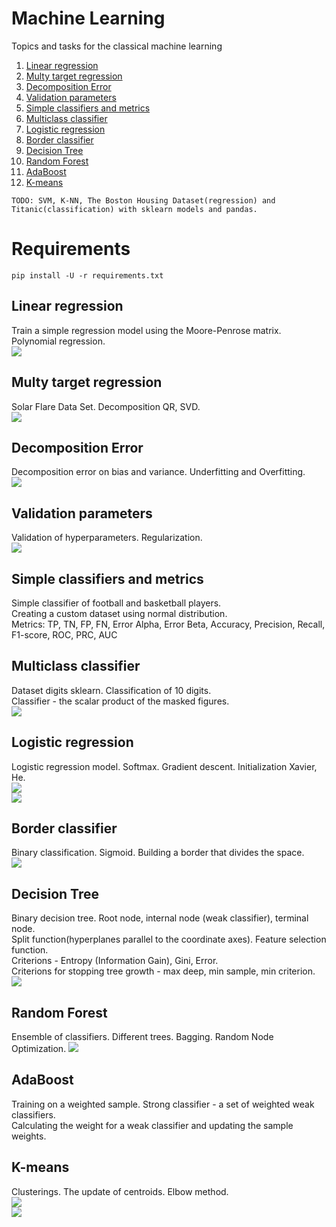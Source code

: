# Machine Learning
Topics and tasks for the classical machine learning

1. [Linear regression](https://github.com/Vlad15lav/Machine-Learning/tree/main/LinearRegression)
2. [Multy target regression](https://github.com/Vlad15lav/Machine-Learning/tree/main/MultyTargetRegression)
3. [Decomposition Error](https://github.com/Vlad15lav/Machine-Learning/tree/main/DecompositionError)
4. [Validation parameters](https://github.com/Vlad15lav/Machine-Learning/tree/main/RegressionValidation)
5. [Simple classifiers and metrics](https://github.com/Vlad15lav/Machine-Learning/tree/main/SimpleClassifier)
6. [Multiclass classifier](https://github.com/Vlad15lav/Machine-Learning/tree/main/MulticlassClassifier)
7. [Logistic regression](https://github.com/Vlad15lav/Machine-Learning/tree/main/LogisticRegression)
8. [Border classifier](https://github.com/Vlad15lav/Machine-Learning/tree/main/BorderClassifier)
9. [Decision Tree](https://github.com/Vlad15lav/Machine-Learning/tree/main/DecisionTree)
10. [Random Forest](https://github.com/Vlad15lav/Machine-Learning/tree/main/RandomForest)
11. [AdaBoost](https://github.com/Vlad15lav/Machine-Learning/tree/main/AdaBoost)
12. [K-means](https://github.com/Vlad15lav/Machine-Learning/tree/main/K-means)

`TODO: SVM, K-NN, The Boston Housing Dataset(regression) and Titanic(classification) with sklearn models and pandas.`
# Requirements
`pip install -U -r requirements.txt`

## Linear regression
Train a simple regression model using the Moore-Penrose matrix. Polynomial regression.</br>
![](/LinearRegression/dataset.png)
## Multy target regression
Solar Flare Data Set. Decomposition QR, SVD.</br>
![](/MultyTargetRegression/solarflare.jpg)
## Decomposition Error
Decomposition error on bias and variance. Underfitting and Overfitting.</br>
![](/DecompositionError/decomp.png)
## Validation parameters
Validation of hyperparameters. Regularization.</br>
![](/RegressionValidation/training.png)
## Simple classifiers and metrics
Simple classifier of football and basketball players.</br>
Creating a custom dataset using normal distribution.</br>
Metrics: TP, TN, FP, FN, Error Alpha, Error Beta, Accuracy, Precision, Recall, F1-score, ROC, PRC, AUC
## Multiclass classifier
Dataset digits sklearn. Classification of 10 digits. </br>
Classifier - the scalar product of the masked figures.</br>
![](/MulticlassClassifier/digits.png)
## Logistic regression
Logistic regression model. Softmax. Gradient descent. Initialization Xavier, He.</br>
![](/LogisticRegression/GradientDescent.png)</br>
![](/LogisticRegression/train.gif)
## Border classifier
Binary classification. Sigmoid. Building a border that divides the space.</br>
![](/BorderClassifier/classifier.png)
## Decision Tree
Binary decision tree. Root node, internal node (weak classifier), terminal node.</br>
Split function(hyperplanes parallel to the coordinate axes). Feature selection function.</br>
Criterions - Entropy (Information Gain), Gini, Error.</br>
Criterions for stopping tree growth - max deep, min sample, min criterion.</br>
![](/DecisionTree/ExampleTree.png)
## Random Forest
Ensemble of classifiers. Different trees. Bagging. Random Node Optimization.
![](/RandomForest/ExampleRandomForest.png)
## AdaBoost
Training on a weighted sample. Strong classifier - a set of weighted weak classifiers.</br>
Calculating the weight for a weak classifier and updating the sample weights.</br>
## K-means
Clusterings. The update of centroids. Elbow method.</br>
![](/K-means/eblowmethod.png)</br>
![](/K-means/training.png)
